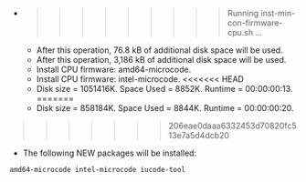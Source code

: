 * >>>>>>>>> Running inst-min-con-firmware-cpu.sh ...
  * After this operation, 76.8 kB of additional disk space will be used.
  * After this operation, 3,186 kB of additional disk space will be used.
  * Install CPU firmware: amd64-microcode.
  * Install CPU firmware: intel-microcode.
<<<<<<< HEAD
  * Disk size = 1051416K. Space Used = 8852K. Runtime = 00:00:00:13.
=======
  * Disk size = 858184K. Space Used = 8844K. Runtime = 00:00:00:20.
>>>>>>> 206eae0daaa6332453d70820fc513e7a5d4dcb20
  * The following NEW packages will be installed:
  ```bash
amd64-microcode intel-microcode iucode-tool
  ```
